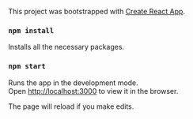 This project was bootstrapped with [Create React App](https://github.com/facebook/create-react-app).

### `npm install`

Installs all the necessary packages.

### `npm start`

Runs the app in the development mode.<br>
Open [http://localhost:3000](http://localhost:3000) to view it in the browser.

The page will reload if you make edits.<br>
